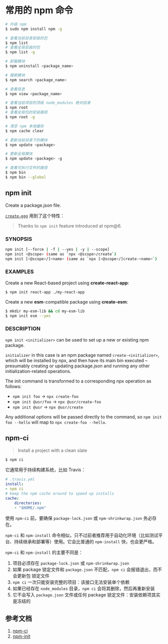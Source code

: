 # 常用的 npm 命令

```sh
# 升级 npm
$ sudo npm install npm -g

# 查看当前目录安装的包
$ npm list
# 查看全局安装的包
$ npm list -g

# 卸载模块
$ npm uninstall <package_name>

# 搜索模块
$ npm search <package_name>

# 查看信息
$ npm view <package_name>

# 查看当前项目的顶级 node_modules 绝对目录
$ npm root
# 查看全局包的安装路径
$ npm root -g

# 清空 npm 本地缓存
$ npm cache clear

# 更新当前目录下的模块
$ npm update <package>

# 更新全局模块
$ npm update <package> -g

# 查看可执行文件的路径
$ npm bin
$ npm bin --global
```

## npm init

Create a package.json file.

[`create-egg`][3] 用到了这个特性：

> Thanks to `npm init` feature introduced at npm@6.

### SYNOPSIS

```sh
npm init [--force | -f | --yes | -y | --scope]
npm init <@scope> (same as `npx <@scope>/create`)
npm init [<@scope>/]<name> (same as `npx [<@scope>/]create-<name>`)
```

### EXAMPLES

Create a new React-based project using **create-react-app**:

```sh
$ npm init react-app ./my-react-app
```

Create a new **esm**-compatible package using **create-esm**:

```sh
$ mkdir my-esm-lib && cd my-esm-lib
$ npm init esm --yes
```

### DESCRIPTION

`npm init <initializer>` can be used to set up a new or existing npm package.

`initializer` in this case is an npm package named `create-<initializer>`, which will be installed by npx, and then have its main bin executed – presumably creating or updating package.json and running any other initialization-related operations.

The init command is transformed to a corresponding npx operation as follows:

- `npm init foo` -> `npx create-foo`
- `npm init @usr/foo` -> `npx @usr/create-foo`
- `npm init @usr` -> `npx @usr/create`

Any additional options will be passed directly to the command, so `npm init foo --hello` will map to `npx create-foo --hello`.

## npm-ci

> Install a project with a clean slate

```sh
$ npm ci
```

它通常用于持续构建系统，比如 Travis：

```yml
# .travis.yml
install:
- npm ci
# keep the npm cache around to speed up installs
cache:
    directories:
    - "$HOME/.npm"
```

使用 `npm-ci` 前，要确保 `package-lock.json` 或 `npm-shrinkwrap.json` 务必存在。

`npm-ci` 和 `npm-install` 命令相似，只不过前者推荐用于自动化环境（比如测试平台、持续继承和部署等）使用。它会比普通的 `npm-install` 快，也会更严格。

`npm-ci` 和 `npm-install` 的主要不同是：

1. 项目必须存在 `package-lock.json` 或 `npm-shrinkwrap.json`
1. 如果 package 锁定文件和 `package.json` 不匹配，`npm ci` 会报错退出，而不会更新包 锁定文件
1. `npm ci` 一次只能安装完整的项目：该接口无法安装单个依赖
1. 如果已经存在 `node_modules` 目录，`npm ci` 会将其删除，然后再重新安装
1. 它不会写入 `package.json` 文件或任何 package 锁定文件：安装依赖项其实是冻结的

## 参考文档

1. [npm-ci](https://docs.npmjs.com/cli/ci.html)
1. [npm-init][2]

[2]: https://docs.npmjs.com/cli/init "npm-init"
[3]: https://www.npmjs.com/package/create-egg "create-egg"
